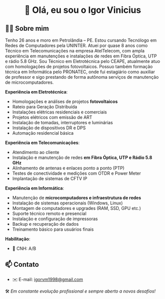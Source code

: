<h1 align="center">👋 Olá, eu sou o Igor Vinicius</h1>


## 👨‍💼 Sobre mim

Tenho 26 anos e moro em Petrolândia – PE. Estou cursando Tecnólogo em Redes de Computadores pela UNINTER. Atuei por quase 8 anos como Técnico em Telecomunicações na empresa AtelTelecom, com ampla experiência em manutenções e instalações de redes em Fibra Óptica, UTP e rádio 5.8 GHz. Sou Técnico em Eletrotécnica pelo CEAPE, atualmente atuo com homologações de projetos fotovoltaicos. Possuo também formação técnica em Informática pelo PRONATEC, onde fui estagiário como auxiliar de professor e sigo prestando de forma autônoma serviços de manutenção de microcomputadores.

**Experiência em Eletrotécnica**:
- Homologações e análises de projetos **fotovoltaicos**
- Rateio para Geração Distribuída
- Instalações elétricas residenciais e comerciais
- Projetos elétricos com emissão de ART
- Instalação de tomadas, interruptores e luminárias
- Instalação de dispositivos DR e DPS
- Automação residencial básica

**Experiência em Telecomunicações**:
- Atendimento ao cliente
- Instalação e manutenção de redes **em Fibra Óptica, UTP e Rádio 5.8 GHz**
- Alinhamento de antenas e enlaces ponto a ponto (PTP)
- Testes de conectividade e medições com OTDR e Power Meter
- Implantação de sistemas de CFTV IP

**Experiência em Informática**:
- Manutenção de **microcomputadores e infraestrutura de redes**
- Instalação de sistemas operacionais (Windows, Linux)
- Montagem de computadores e upgrades (RAM, SSD, GPU etc.)
- Suporte técnico remoto e presencial
- Instalação e configuração de impressoras
- Backup e recuperação de dados
- Treinamento básico para usuários finais

**Habilitação**:
- 🚗 CNH: A/B
  
## 📫 Contato

- ✉️ E-mail: igorvm1998@gmail.com


🛠️ *Em constante evolução profissional e sempre aberto a novos desafios!*
